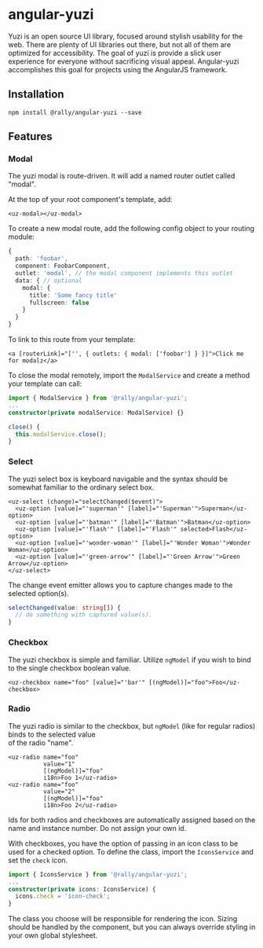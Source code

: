 # angular-yuzi
Yuzi is an open source UI library, focused around stylish usability for the web. There are plenty of UI libraries out
there, but not all of them are optimized for accessibility. The goal of yuzi is provide a slick user experience for
everyone without sacrificing visual appeal. Angular-yuzi accomplishes this goal for projects using the AngularJS framework.

## Installation
`npm install @rally/angular-yuzi --save`

## Features

### Modal
The yuzi modal is route-driven. It will add a named router outlet called "modal". 

At the top of your root component's template, add:
```angular2html
<uz-modal></uz-modal>
```

To create a new modal route, add the following config object to your routing module:
```typescript
{
  path: 'foobar',
  component: FoobarComponent,
  outlet: 'modal', // the modal component implements this outlet
  data: { // optional
    modal: {
      title: 'Some fancy title'
      fullscreen: false
    }
  }
}
```

To link to this route from your template:
```angular2html
<a [routerLink]="['', { outlets: { modal: ['foobar'] } }]">Click me for modalz</a>
```

To close the modal remotely, import the `ModalService` and create a method your template can call:
```typescript
import { ModalService } from '@rally/angular-yuzi';
...
constructor(private modalService: ModalService) {}

close() {
  this.modalService.close();
}
```

### Select
The yuzi select box is keyboard navigable and the syntax should be somewhat familiar to the ordinary select box.

```angular2html
<uz-select (change)="selectChanged($event)">
  <uz-option [value]="'superman'" [label]="'Superman'">Superman</uz-option>
  <uz-option [value]="'batman'" [label]="'Batman'">Batman</uz-option>
  <uz-option [value]="'flash'" [label]="'Flash'" selected>Flash</uz-option>
  <uz-option [value]="'wonder-woman'" [label]="'Wonder Woman'">Wonder Woman</uz-option>
  <uz-option [value]="'green-arrow'" [label]="'Green Arrow'">Green Arrow</uz-option>
</uz-select>
```

The change event emitter allows you to capture changes made to the selected option(s).
```typescript
selectChanged(value: string[]) {
  // do something with captured value(s).
}
```

### Checkbox
The yuzi checkbox is simple and familiar. Utilize `ngModel` if you wish to bind to the single checkbox boolean value.
```angular2html
<uz-checkbox name="foo" [value]="'bar'" [(ngModel)]="foo">Foo</uz-checkbox>
```

### Radio
The yuzi radio is similar to the checkbox, but `ngModel` (like for regular radios) binds to the selected value  
of the radio "name". 
```angular2html
<uz-radio name="foo"
          value="1"
          [(ngModel)]="foo"
          i18n>Foo 1</uz-radio>
<uz-radio name="foo"
          value="2"
          [(ngModel)]="foo"
          i18n>Foo 2</uz-radio>
```
Ids for both radios and checkboxes are automatically assigned based on the name and instance number. Do not assign 
your own id.

With checkboxes, you have the option of passing in an icon class to be used for a checked option. To define the class, 
import the `IconsService` and set the `check` icon.
```typescript
import { IconsService } from '@rally/angular-yuzi';
...
constructor(private icons: IconsService) {
  icons.check = 'icon-check';
}
```
The class you choose will be responsible for rendering the icon. Sizing should be handled by the component, but you can 
always override styling in your own global stylesheet.
